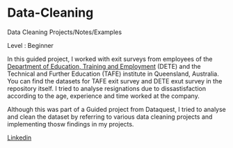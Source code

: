 # Data-Cleaning
Data Cleaning Projects/Notes/Examples

Level : Beginner

In this guided project, I worked with exit surveys from employees of the [Department of Education, Training and Employment](https://en.wikipedia.org/wiki/Department_of_Education_(Queensland)) (DETE) and the Technical and Further Education (TAFE) institute in Queensland, Australia. You can find the datasets for TAFE exit survey and DETE exut survey in the repository itself. 
I tried to analyse resignations due to dissastisfaction according to the age, experience and time worked at the company.

Although this was part of a Guided project from Dataquest, I tried to analyse and clean the dataset by referring to various data cleaning projects and implementing thosw findings in my projects.



[Linkedin](https://www.linkedin.com/in/saumya-mundra-b535041ba/)

